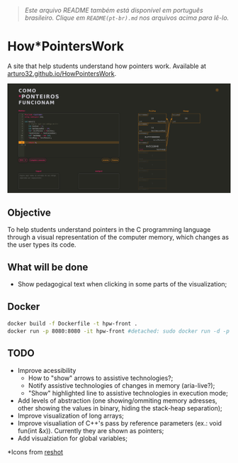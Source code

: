 > *Este arquivo README também está disponível em português brasileiro. Clique em `README(pt-br).md` nos arquivos acima para lê-lo.*


# How\*PointersWork
A site that help students understand how pointers work. Available at <a href = "https://arturo32.github.io/HowPointersWork/">arturo32.github.io/HowPointersWork</a>.

<p align="center">
<img src="./images/main.png"
   alt="Screenshot of the site: code editor on the left, in the right a representation of a computer's memory is showing the variables and pointers in two columns: stack and heap."/>
</p>

## Objective
To help students understand pointers in the C programming language through a visual representation of the computer memory, which changes as the user types its code.


## What will be done
* Show pedagogical text when clicking in some parts of the visualization;


## Docker 

```bash
docker build -f Dockerfile -t hpw-front .
docker run -p 8080:8080 -it hpw-front #detached: sudo docker run -d -p 8080:8080 hpw-front
```

## TODO
- Improve acessibility
    - How to "show" arrows to assistive technologies?;
    - Notify assistive technologies of changes in memory (aria-live?);
    - "Show" highlighted line to assistive technologies in execution mode;
- Add levels of abstraction (one showing/ommiting memory adresses, other showing the values in binary, hiding the stack-heap separation);
- Improve visualization of long arrays;
- Improve visualiation of C++'s pass by reference parameters (ex.: void fun(int &x)). Currently they are shown as pointers;
- Add visualziation for global variables;

*Icons from [reshot](https://www.reshot.com)
